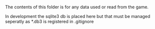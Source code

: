 The contents of this folder is for any data used or read from the game.

In development the sqlite3 db is placed here but that must be managed seperatly as *.db3 is registered in .gitignore
